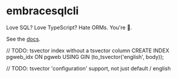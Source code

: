 # embracesqlcli

Love SQL? Love TypeScript? Hate ORMs. You're 🏡.

See the [docs](https://embracesql.github.io/docs).

// TODO: tsvector index without a tsvector column CREATE INDEX pgweb_idx ON pgweb USING GIN (to_tsvector('english', body));

// TODO: tsvector 'configuration' support, not just default / english